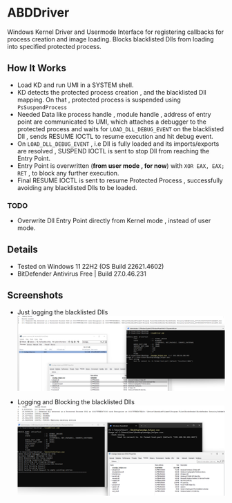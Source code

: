 # ABDDriver
Windows Kernel Driver and Usermode Interface for registering callbacks for process creation and image loading. Blocks blacklisted Dlls from loading into specified protected process.

## How It Works

* Load KD and run UMI in a SYSTEM shell.
* KD detects the protected process creation , and the blacklisted Dll mapping. On that , protected process is suspended using `PsSuspendProcess`
* Needed Data like process handle , module handle , address of entry point are communicated to UMI, which attaches a debugger to the protected process and waits for `LOAD_DLL_DEBUG_EVENT` on the blacklisted Dll , sends RESUME IOCTL to resume execution and hit debug event.
* On `LOAD_DLL_DEBUG_EVENT` , i.e Dll is fully loaded and its imports/exports are resolved , SUSPEND IOCTL is sent to stop Dll from reaching the Entry Point.
* Entry Point is overwritten (**from user mode , for now**) with `XOR EAX, EAX; RET` , to block any further execution.
* Final RESUME IOCTL is sent to resume Protected Process , successfully avoiding any blacklisted Dlls to be loaded. 

### TODO
* Overwrite Dll Entry Point directly from Kernel mode , instead of user mode.

## Details 
* Tested on Windows 11 22H2 (OS Build 22621.4602)
* BitDefender Antivirus Free | Build 27.0.46.231

## Screenshots
* Just logging the blacklisted Dlls
![Alt text](images/blacklisted_dll_logged.png "sc")

* Logging and Blocking the blacklisted Dlls
![Alt text](images/blacklisted_dll_blocked.png "sc")
